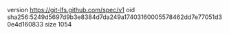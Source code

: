 version https://git-lfs.github.com/spec/v1
oid sha256:5249d5697d9b3e8384d7da249a17403160005578462dd7e77051d30e4d160833
size 1054
